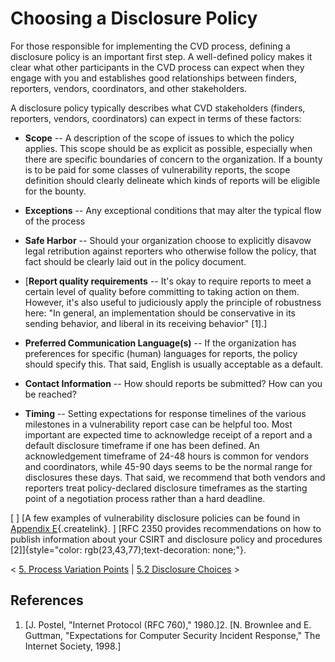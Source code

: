 # Choosing a Disclosure Policy

For those responsible for implementing the CVD process, defining a
disclosure policy is an important first step. A well-defined policy
makes it clear what other participants in the CVD process can expect
when they engage with you and establishes good relationships between
finders, reporters, vendors, coordinators, and other stakeholders.



A disclosure policy typically describes what CVD stakeholders (finders,
reporters, vendors, coordinators) can expect in terms of these factors:

-   **Scope** -- A description of the scope of issues to which the
    policy applies. This scope should be as explicit as possible,
    especially when there are specific boundaries of concern to the
    organization. If a bounty is to be paid for some classes of
    vulnerability reports, the scope definition should clearly delineate
    which kinds of reports will be eligible for the bounty.

-   **Exceptions** -- Any exceptional conditions that may alter the
    typical flow of the process

-   **Safe Harbor** -- Should your organization choose to explicitly
    disavow legal retribution against reporters who otherwise follow the
    policy, that fact should be clearly laid out in the policy document.

-   [**Report quality requirements** -- It's okay to require reports to
    meet a certain level of quality before committing to taking action
    on them. However, it's also useful to judiciously apply the
    principle of robustness here: "In general, an implementation should
    be conservative in its sending behavior, and liberal in its
    receiving behavior"
    \[1\].]
-   **Preferred Communication Language(s)** -- If the organization has
    preferences for specific (human) languages for reports, the policy
    should specify this. That said, English is usually acceptable as a
    default.

-   **Contact Information** -- How should reports be submitted? How can
    you be reached?

-   **Timing** -- Setting expectations for response timelines of the
    various milestones in a vulnerability report case can be helpful
    too. Most important are expected time to acknowledge receipt of a
    report and a default disclosure timeframe if one has been defined.
    An acknowledgement timeframe of 24-48 hours is common for vendors
    and coordinators, while 45-90 days seems to be the normal range for
    disclosures these days. That said, we recommend that both vendors
    and reporters treat policy-declared disclosure timeframes as the
    starting point of a negotiation process rather than a hard deadline.

[
]
[A few examples of vulnerability disclosure policies can be found in
[Appendix
E](/confluence/pages/createpage.action?spaceKey=CVD&title=Appendix+E+%E2%80%93+Disclosure+Policy+Templates&linkCreation=true&fromPageId=47677474){.createlink}.
]
[RFC 2350 provides recommendations on how to publish information about
your CSIRT and disclosure policy and procedures
\[2\]]{style="color: rgb(23,43,77);text-decoration: none;"}.



\< [5. Process Variation
Points](5.-Process-Variation-Points_47677473.md) \| [5.2 Disclosure
Choices](disclosure_choices) \>

## References
1.  [J. Postel, "Internet Protocol (RFC 760),"
    1980.]2.  [N. Brownlee and E. Guttman, "Expectations for Computer Security
    Incident Response," The Internet Society,
    1998.]
